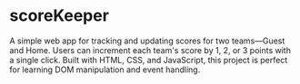 # scoreKeeper
A simple web app for tracking and updating scores for two teams—Guest and Home. Users can increment each team's score by 1, 2, or 3 points with a single click. Built with HTML, CSS, and JavaScript, this project is perfect for learning DOM manipulation and event handling.
